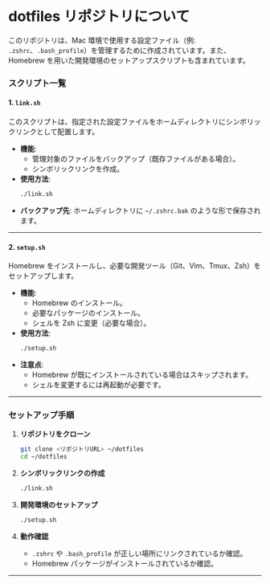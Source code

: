 # **dotfiles リポジトリについて**

このリポジトリは、Mac 環境で使用する設定ファイル（例: `.zshrc`、`.bash_profile`）を管理するために作成されています。また、Homebrew を用いた開発環境のセットアップスクリプトも含まれています。

### **スクリプト一覧**

#### **1. `link.sh`**

このスクリプトは、指定された設定ファイルをホームディレクトリにシンボリックリンクとして配置します。

- **機能**:
  - 管理対象のファイルをバックアップ（既存ファイルがある場合）。
  - シンボリックリンクを作成。
- **使用方法**:
  ```bash
  ./link.sh
  ```
- **バックアップ先**:
  ホームディレクトリに `~/.zshrc.bak` のような形で保存されます。

---

#### **2. `setup.sh`**

Homebrew をインストールし、必要な開発ツール（Git、Vim、Tmux、Zsh）をセットアップします。

- **機能**:
  - Homebrew のインストール。
  - 必要なパッケージのインストール。
  - シェルを Zsh に変更（必要な場合）。
- **使用方法**:
  ```bash
  ./setup.sh
  ```
- **注意点**:
  - Homebrew が既にインストールされている場合はスキップされます。
  - シェルを変更するには再起動が必要です。

---

### **セットアップ手順**

1. **リポジトリをクローン**

   ```bash
   git clone <リポジトリURL> ~/dotfiles
   cd ~/dotfiles
   ```

2. **シンボリックリンクの作成**

   ```bash
   ./link.sh
   ```

3. **開発環境のセットアップ**

   ```bash
   ./setup.sh
   ```

4. **動作確認**
   - `.zshrc` や `.bash_profile` が正しい場所にリンクされているか確認。
   - Homebrew パッケージがインストールされているか確認。

---

